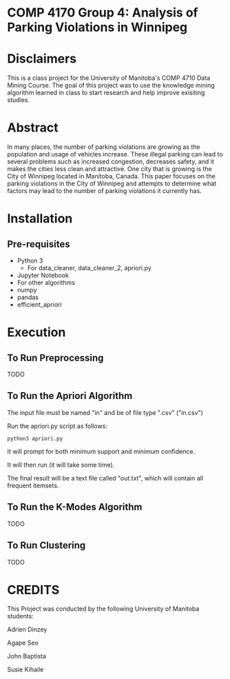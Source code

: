 # COMP 4170 Group 4: Analysis of Parking Violations in Winnipeg 

# Disclaimers
This is a class project for the University of Manitoba's COMP 4710 Data Mining Course. The goal of this project was to use the knowledge mining algorithm learned in class to start research and help improve exisiting studies.

# Abstract

In many places, the number of parking violations are growing as the population and usage of vehicles increase. These illegal parking can lead to several problems such as increased congestion, decreases safety, and it makes the cities less clean and attractive. One city that is growing is the City of Winnipeg located in Manitoba, Canada. This paper focuses on the parking violations in the City of Winnipeg and attempts to determine what factors may lead to the number of parking violations it currently has.


# Installation

## Pre-requisites
- Python 3
  - For data_cleaner, data_cleaner_2, apriori.py
- Jupyter Notebook
-   For other algorithms
- numpy
- pandas
- efficient_apriori

# Execution

## To Run Preprocessing
TODO

## To Run the Apriori Algorithm
The input file must be named "in" and be of file type ".csv" ("in.csv")

Run the apriori.py script as follows:
```
python3 apriori.py
```
It will prompt for both minimum support and minimum confidence.

It will then run (it will take some time).

The final result will be a text file called "out.txt", which will contain all frequent itemsets.

## To Run the K-Modes Algorithm
TODO

## To Run Clustering
TODO


# CREDITS
This Project was conducted by the following University of Manitoba students:

Adrien Dinzey

Agape Seo

John Baptista

Susie Kihaile
